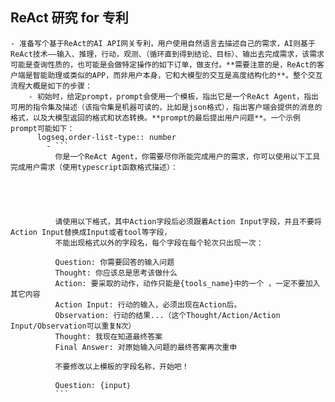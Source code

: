## ReAct 研究 for 专利
	- 准备写个基于ReAct的AI API网关专利，用户使用自然语言去描述自己的需求，AI则基于ReAct技术——输入、推理，行动，观测、（循环直到得到结论、目标）、输出去完成需求，该需求可能是查询性质的，也可能是会做特定操作的如下订单，做支付。**需要注意的是，ReAct的客户端是智能助理或类似的APP，而非用户本身，它和大模型的交互是高度结构化的**。整个交互流程大概是如下的步骤：
		- 初始时，给定prompt，prompt会使用一个模板，指出它是一个ReAct Agent，指出可用的指令集及描述（该指令集是机器可读的，比如是json格式），指出客户端会提供的消息的格式，以及大模型返回的格式和状态转换。**prompt的最后提出用户问题**。一个示例prompt可能如下：
		  logseq.order-list-type:: number
			- ```
			  你是一个ReAct Agent，你需要尽你所能完成用户的需求，你可以使用以下工具完成用户需求（使用typescript函数格式描述）：
			  
			  
			  
			  
			  
			  请使用以下格式，其中Action字段后必须跟着Action Input字段，并且不要将Action Input替换成Input或者tool等字段，
			  不能出现格式以外的字段名，每个字段在每个轮次只出现一次：
			  
			  Question: 你需要回答的输入问题
			  Thought: 你应该总是思考该做什么
			  Action: 要采取的动作，动作只能是{tools_name}中的一个 ，一定不要加入其它内容
			  Action Input: 行动的输入，必须出现在Action后。
			  Observation: 行动的结果...（这个Thought/Action/Action Input/Observation可以重复N次）
			  Thought: 我现在知道最终答案
			  Final Answer: 对原始输入问题的最终答案再次重申
			  
			  不要修改以上模板的字段名称，开始吧！
			  
			  Question: {input｝
			  ```
